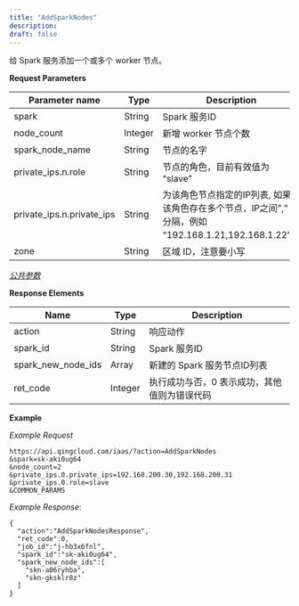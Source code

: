 ```yaml
---
title: "AddSparkNodes"
description: 
draft: false
---
```




给 Spark 服务添加一个或多个 worker 节点。

**Request Parameters**

| Parameter name | Type | Description | Required |
| --- | --- | --- | --- |
| spark | String | Spark 服务ID | Yes |
| node_count | Integer | 新增 worker 节点个数 | Yes |
| spark_node_name | String | 节点的名字 | No |
| private_ips.n.role | String | 节点的角色，目前有效值为 “slave” | No |
| private_ips.n.private_ips | String | 为该角色节点指定的IP列表, 如果该角色存在多个节点，IP之间”,” 号分隔，例如 “192.168.1.21,192.168.1.22”。 | No |
| zone | String | 区域 ID，注意要小写 | Yes |

[_公共参数_](../../../parameters/)

**Response Elements**

| Name | Type | Description |
| --- | --- | --- |
| action | String | 响应动作 |
| spark_id | String | Spark 服务ID |
| spark_new_node_ids | Array | 新建的 Spark 服务节点ID列表 |
| ret_code | Integer | 执行成功与否，0 表示成功，其他值则为错误代码 |

**Example**

_Example Request_

```
https://api.qingcloud.com/iaas/?action=AddSparkNodes
&spark=sk-aki0ug64
&node_count=2
&private_ips.0.private_ips=192.168.200.30,192.168.200.31
&private_ips.0.role=slave
&COMMON_PARAMS
```

_Example Response_:

```
{
  "action":"AddSparkNodesResponse",
  "ret_code":0,
  "job_id":"j-hb3x6fnl",
  "spark_id":"sk-aki0ug64",
  "spark_new_node_ids":[
    "skn-a06ryhba",
    "skn-gksklr8z"
  ]
}
```
